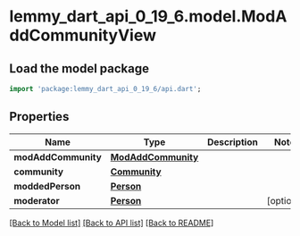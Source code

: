 # lemmy_dart_api_0_19_6.model.ModAddCommunityView

## Load the model package
```dart
import 'package:lemmy_dart_api_0_19_6/api.dart';
```

## Properties
Name | Type | Description | Notes
------------ | ------------- | ------------- | -------------
**modAddCommunity** | [**ModAddCommunity**](ModAddCommunity.md) |  | 
**community** | [**Community**](Community.md) |  | 
**moddedPerson** | [**Person**](Person.md) |  | 
**moderator** | [**Person**](Person.md) |  | [optional] 

[[Back to Model list]](../README.md#documentation-for-models) [[Back to API list]](../README.md#documentation-for-api-endpoints) [[Back to README]](../README.md)


